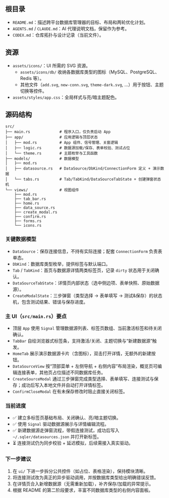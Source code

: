 ## 根目录
- `README.md`：描述跨平台数据库管理器的目标、布局和两轮优化计划。
- `AGENTS.md` / `CLAUDE.md`：AI 代理说明文档，保留作为参考。
- `CODEX.md`：仓库拓扑与设计记录（当前文件）。

## 资源
- `assets/icons/`：UI 所需的 SVG 资源。
  - `assets/icons/db/` 收纳各数据库类型的图标（MySQL、PostgreSQL、Redis 等）。
  - 其他文件（`add.svg`, `new-conn.svg`, `theme-dark.svg`, ...）用于按钮、主题切换等控件。
- `assets/styles/app.css`：全局样式与亮/暗主题配色。

## 源码结构
```
src/
├── main.rs             # 程序入口，仅负责启动 App
├── app/                # 应用逻辑与顶层状态
│   ├── mod.rs          # App 组件、信号管理、关窗逻辑
│   ├── logic.rs        # 数据源加载/保存、表单校验、测试占位
│   └── theme.rs        # 主题枚举与工具函数
├── models/             # 数据模型
│   ├── mod.rs
│   ├── datasource.rs   # DataSource/DbKind/ConnectionForm 定义 + 演示数据
│   └── tabs.rs         # Tab/TabKind/DataSourceTabState + 创建弹窗状态机
└── views/              # 视图组件
    ├── mod.rs
    ├── tab_bar.rs
    ├── home.rs
    ├── data_source.rs
    ├── create_modal.rs
    ├── confirm.rs
    ├── forms.rs
    └── icons.rs
```

### 关键数据模型
- `DataSource`：保存连接信息，不持有实际连接；配套 `ConnectionForm` 负责表单态。
- `DbKind`：数据库类型枚举，提供标签与默认端口。
- `Tab` / `TabKind`：首页与数据源详情两类标签页，记录 `dirty` 状态用于关闭确认。
- `DataSourceTabState`：详情页内部状态（选中侧边项、表单快照、原始数据源）。
- `CreateModalState`：三步弹窗（类型选择 → 表单填写 → 测试&保存）的状态机，包含测试结果、错误与保存进度。

### 主 UI（`src/main.rs`）要点
- 顶层 `App` 使用 `Signal` 管理数据源列表、标签页数组、当前激活标签和待关闭确认。
- `TabBar` 自绘浏览器式标签条，支持激活/关闭、主题切换与“新建数据源”触发。
- `HomeTab` 展示演示数据源卡片（含图标），双击打开详情，无额外的新建按钮。
- `DataSourceView` 按“顶部菜单 + 左侧导航 + 右侧内容”布局渲染，概览页可编辑连接表单，其他页占位描述不同数据库任务。
- `CreateSourceModal` 通过三步弹窗完成类型选择、表单填写、连接测试与保存；成功后写入本地文件并自动打开详情标签。
- `ConfirmCloseModal` 在有未保存修改时阻止直接关闭标签。

### 当前进度
- ✅ 建立多标签页基础布局、关闭确认、亮/暗主题切换。
- ✅ 使用 `Signal` 驱动数据源展示与详情编辑流程。
- ✅ 新建数据源走弹窗流程，带假连接测试，成功后写入 `~/.sqler/datasources.json` 并打开新标签。
- ⏳ 连接测试仍为同步校验 + 延迟模拟，后续需接入真实驱动。

### 下一步建议
1. 在 `ui/` 下进一步拆分公共控件（如占位、表格渲染），保持模块清晰。
2. 将连接测试改为真正的异步驱动调用，并按数据库类型给出明确错误反馈。
3. 在详情页合入新增数据源（无需重新加载），补齐保存/加载的异常提示。
4. 根据 README 的第二阶段要求，丰富不同数据库类型的右侧内容面板。

